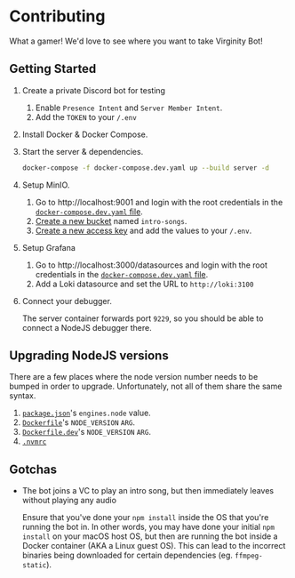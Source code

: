 # Contributing

What a gamer! We'd love to see where you want to take Virginity Bot!

## Getting Started

1. Create a private Discord bot for testing

    1. Enable `Presence Intent` and `Server Member Intent`.
    1. Add the `TOKEN` to your `/.env`

1. Install Docker & Docker Compose.
1. Start the server & dependencies.

    ```sh
    docker-compose -f docker-compose.dev.yaml up --build server -d
    ```

1. Setup MinIO.

    1. Go to http://localhost:9001 and login with the root credentials in the [`docker-compose.dev.yaml` file](/docker-compose.dev.yaml).
    1. [Create a new bucket](http://localhost:9001/buckets/add-bucket) named `intro-songs`.
    1. [Create a new access key](http://localhost:9001/access-keys/new-account) and add the values to your `/.env`.

1. Setup Grafana

    1. Go to http://localhost:3000/datasources and login with the root credentials in the [`docker-compose.dev.yaml` file](/docker-compose.dev.yaml).
    1. Add a Loki datasource and set the URL to `http://loki:3100`

1. Connect your debugger.

    The server container forwards port `9229`, so you should be able to connect a NodeJS debugger there.

## Upgrading NodeJS versions

There are a few places where the node version number needs to be bumped in order to upgrade. Unfortunately, not all of them share the same syntax.

1. [`package.json`](/package.json)'s `engines.node` value.
1. [`Dockerfile`](/Dockerfile)'s `NODE_VERSION` `ARG`.
1. [`Dockerfile.dev`](/Dockerfile.dev)'s `NODE_VERSION` `ARG`.
1. [`.nvmrc`](/.nvmrc)

## Gotchas

-   The bot joins a VC to play an intro song, but then immediately leaves without playing any audio

    Ensure that you've done your `npm install` inside the OS that you're running the bot in. In other words, you may have done your initial `npm install` on your macOS host OS, but then are running the bot inside a Docker container (AKA a Linux guest OS).
    This can lead to the incorrect binaries being downloaded for certain dependencies (eg. `ffmpeg-static`).
